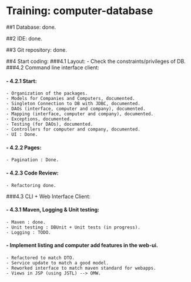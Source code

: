 Training: computer-database
======================================


##1 Database: done.

##2 IDE: done.

##3 Git repository: done.

##4 Start coding:
###4.1 Layout:
	- Check the constraints/privileges of DB.
###4.2 Command line interface client:
####	- 4.2.1 Start:
	- Organization of the packages.
	- Models for Companies and Computers, documented.
	- Singleton Connection to DB with JDBC, documented.
	- DAOs (interface, computer and company), documented.
	- Mapping (interface, computer and company), documented.
	- Exceptions, documented.
	- Testing (for DAOs), documented.
	- Controllers for computer and company, documented.
	- UI : Done.
####	- 4.2.2 Pages:
	- Pagination : Done.
####	- 4.2.3 Code Review:
	- Refactoring done.
###4.3 CLI + Web Interface Client:
####	- 4.3.1 Maven, Logging & Unit testing:
	- Maven : done.
	- Unit testing : DBUnit + Unit tests (in progress).
	- Logging : TODO.
####	- Implement listing and computer add features in the web-ui.
	- Refactored to match DTO.
	- Service update to match a good model.
	- Reworked interface to match maven standard for webapps.
	- Views in JSP (using JSTL) --> OMW.